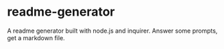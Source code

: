 # readme-generator
A readme generator built with node.js and inquirer. Answer some prompts, get a markdown file.
